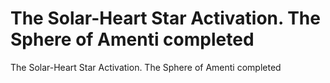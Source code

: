 # The Solar-Heart Star Activation. The Sphere of Amenti completed

The Solar-Heart Star Activation. The Sphere of Amenti completed